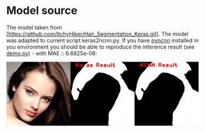 # Model source
The model taken from [https://github.com/ItchyHiker/Hair_Segmentation_Keras.git].
The model was adapted to current script keras2ncnn.py. If you have [pyncnn](https://github.com/caishanli/pyncnn) installed 
in you environment you should be able to reproduce the inference result 
(see [demo.py](./model_zoo/segmentation/hair/model_000/demo.py)) - with MAE :: 6.6825e-08:

![alt Keras vs NCNN inference result](demo.png?raw=true "Keras vs NCNN inference result")
